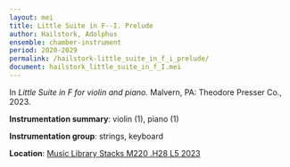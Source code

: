 ```yaml
---
layout: mei
title: Little Suite in F--I. Prelude
author: Hailstork, Adolphus
ensemble: chamber-instrument
period: 2020-2029
permalink: /hailstork-little_suite_in_f_i_prelude/
document: hailstork_little_suite_in_f_I.mei
---
```


In *Little Suite in F for violin and piano.* Malvern, PA: Theodore Presser Co., 2023.

**Instrumentation summary**: violin (1), piano (1)

**Instrumentation group**: strings, keyboard

**Location**: <a href="https://tufts.primo.exlibrisgroup.com/permalink/01TUN_INST/1kc9gia/alma991019011681603851" target="_blank">Music Library Stacks M220 .H28 L5 2023</a>
